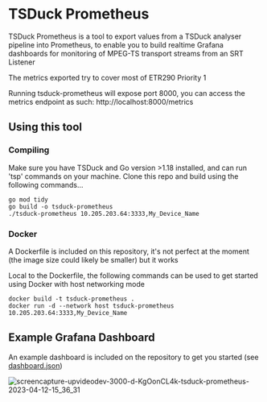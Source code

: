 # TSDuck Prometheus

TSDuck Prometheus is a tool to export values from a TSDuck analyser pipeline into Prometheus, to enable you to build realtime Grafana dashboards for monitoring of MPEG-TS transport streams from an SRT Listener

The metrics exported try to cover most of ETR290 Priority 1

Running tsduck-prometheus will expose port 8000, you can access the metrics endpoint as such: http://localhost:8000/metrics

## Using this tool

### Compiling 

Make sure you have TSDuck and Go version >1.18 installed, and can run 'tsp' commands on your machine. Clone this repo and build using the following commands...

```
go mod tidy
go build -o tsduck-prometheus
./tsduck-prometheus 10.205.203.64:3333,My_Device_Name
```

### Docker

A Dockerfile is included on this repository, it's not perfect at the moment (the image size could likely be smaller) but it works

Local to the Dockerfile, the following commands can be used to get started using Docker with host networking mode 

```
docker build -t tsduck-prometheus .
docker run -d --network host tsduck-prometheus 10.205.203.64:3333,My_Device_Name
```

## Example Grafana Dashboard

An example dashboard is included on the repository to get you started (see [dashboard.json](dashboard.json))

![screencapture-upvideodev-3000-d-KgOonCL4k-tsduck-prometheus-2023-04-12-15_36_31](https://user-images.githubusercontent.com/4109420/231584536-ada1fb35-83ea-4e6a-89b6-6b2b2b67d2e0.png)

